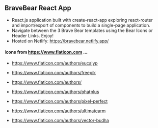 ## BraveBear React App

- React.js application built with create-react-app exploring react-router and import/export of components to build a single-page application. <br>
- Navigate between the 3 Brave Bear templates using the Bear Icons or Header Links. Enjoy! <br>
- Hosted on Netlify: https://bravebear.netlify.app/


#### Icons from https://www.flaticon.com ...
- https://www.flaticon.com/authors/eucalyp

- https://www.flaticon.com/authors/freepik

- https://www.flaticon.com/authors/

- https://www.flaticon.com/authors/phatplus

- https://www.flaticon.com/authors/pixel-perfect

- https://www.flaticon.com/authors/ultimatearm

- https://www.flaticon.com/authors/vector-budha